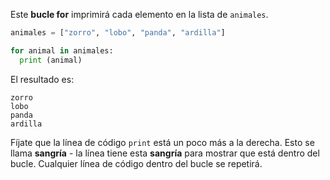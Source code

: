 Este **bucle for** imprimirá cada elemento en la lista de `animales`.

```python
animales = ["zorro", "lobo", "panda", "ardilla"]

for animal in animales:
  print (animal)
```

El resultado es:

    zorro
    lobo
    panda
    ardilla
    

Fíjate que la línea de código `print` está un poco más a la derecha. Esto se llama **sangría** - la línea tiene esta **sangría** para mostrar que está dentro del bucle. Cualquier línea de código dentro del bucle se repetirá.